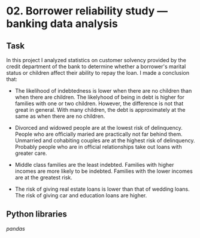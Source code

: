 # 02. Borrower reliability study — banking data analysis

## Task

In this project I analyzed statistics on customer solvency provided by the credit department of the bank to determine whether a borrower's marital status or children affect their ability to repay the loan. I made a conclusion that:

- The likelihood of indebtedness is lower when there are no children than when there are children. The likelyhood of being in debt is higher for families with one or two children. However, the difference is not that great in general. With many children, the debt is approximately at the same as when there are no children.

- Divorced and widowed people are at the lowest risk of delinquency. People who are officially maried are practically not far behind them. Unmarried and cohabiting couples are at the highest risk of delinquency. Probably people who are in official relationships take out loans with greater care.

- Middle class families are the least indebted. Families with higher incomes are more likely to be indebted. Families with the lower incomes are at the greatest risk.

- The risk of giving real estate loans is lower than that of wedding loans. The risk of giving car and education loans are higher.

## Python libraries
*pandas*
